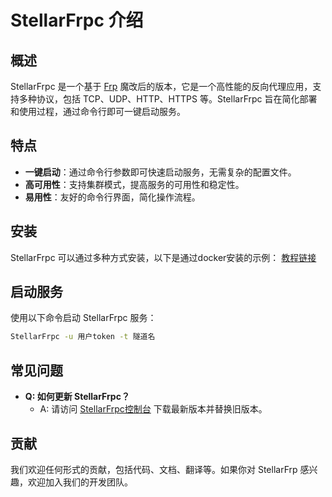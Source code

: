 # StellarFrpc 介绍

## 概述

StellarFrpc 是一个基于 [Frp](https://github.com/fatedier/frp) 魔改后的版本，它是一个高性能的反向代理应用，支持多种协议，包括 TCP、UDP、HTTP、HTTPS 等。StellarFrpc 旨在简化部署和使用过程，通过命令行即可一键启动服务。

## 特点

- **一键启动**：通过命令行参数即可快速启动服务，无需复杂的配置文件。
- **高可用性**：支持集群模式，提高服务的可用性和稳定性。
- **易用性**：友好的命令行界面，简化操作流程。

## 安装

StellarFrpc 可以通过多种方式安装，以下是通过docker安装的示例：
[教程链接](https://docs.stellarfrp.top/user/docker.html)
## 启动服务

使用以下命令启动 StellarFrpc 服务：

```bash
StellarFrpc -u 用户token -t 隧道名
```

## 常见问题

- **Q: 如何更新 StellarFrpc？**
  - A: 请访问 [StellarFrpc控制台](https://console.stellarfrp.top/) 下载最新版本并替换旧版本。


## 贡献

我们欢迎任何形式的贡献，包括代码、文档、翻译等。如果你对 StellarFrp 感兴趣，欢迎加入我们的开发团队。
